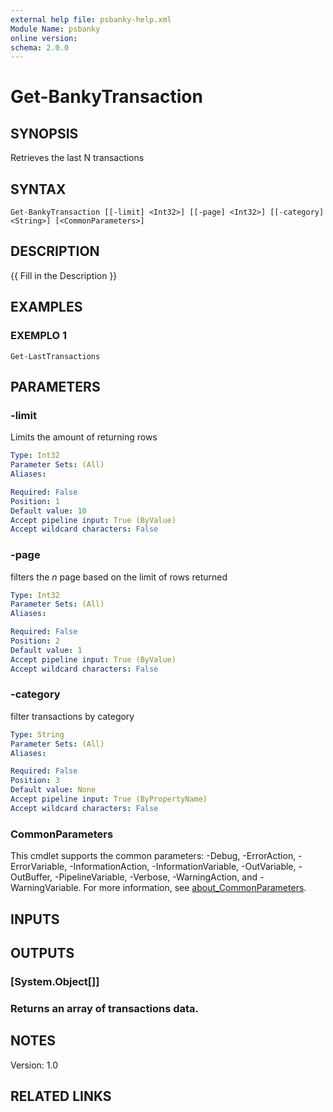 ```yaml
---
external help file: psbanky-help.xml
Module Name: psbanky
online version:
schema: 2.0.0
---
```


# Get-BankyTransaction

## SYNOPSIS
Retrieves the last N transactions

## SYNTAX

```
Get-BankyTransaction [[-limit] <Int32>] [[-page] <Int32>] [[-category] <String>] [<CommonParameters>]
```

## DESCRIPTION
{{ Fill in the Description }}

## EXAMPLES

### EXEMPLO 1
```
Get-LastTransactions
```

## PARAMETERS

### -limit
Limits the amount of returning rows

```yaml
Type: Int32
Parameter Sets: (All)
Aliases:

Required: False
Position: 1
Default value: 10
Accept pipeline input: True (ByValue)
Accept wildcard characters: False
```

### -page
filters the *n* page based on the limit of rows returned

```yaml
Type: Int32
Parameter Sets: (All)
Aliases:

Required: False
Position: 2
Default value: 1
Accept pipeline input: True (ByValue)
Accept wildcard characters: False
```

### -category
filter transactions by category

```yaml
Type: String
Parameter Sets: (All)
Aliases:

Required: False
Position: 3
Default value: None
Accept pipeline input: True (ByPropertyName)
Accept wildcard characters: False
```

### CommonParameters
This cmdlet supports the common parameters: -Debug, -ErrorAction, -ErrorVariable, -InformationAction, -InformationVariable, -OutVariable, -OutBuffer, -PipelineVariable, -Verbose, -WarningAction, and -WarningVariable. For more information, see [about_CommonParameters](http://go.microsoft.com/fwlink/?LinkID=113216).

## INPUTS

## OUTPUTS

### [System.Object[]]
###     Returns an array of transactions data.
## NOTES
Version: 1.0

## RELATED LINKS
